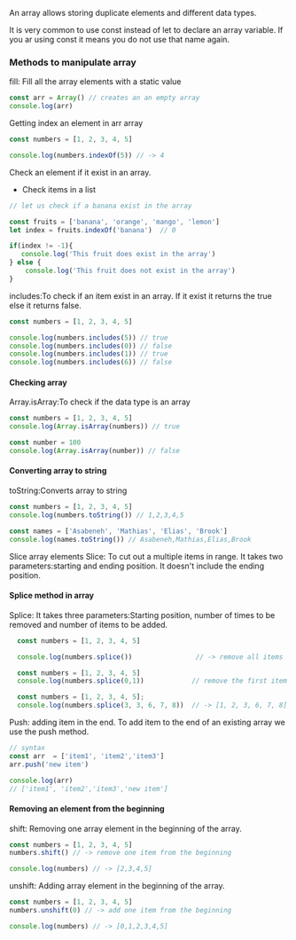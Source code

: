 An array allows storing duplicate elements and different data types.

 It is very common to use const instead of let to declare an array variable. If you ar using const it means you do not use that name again.
 
### Methods to manipulate array

fill: Fill all the array elements with a static value

```js
const arr = Array() // creates an an empty array
console.log(arr)
```

Getting index an element in arr array

```js
const numbers = [1, 2, 3, 4, 5]

console.log(numbers.indexOf(5)) // -> 4
```

Check an element if it exist in an array.
- Check items in a list
  
```js
// let us check if a banana exist in the array

const fruits = ['banana', 'orange', 'mango', 'lemon']
let index = fruits.indexOf('banana')  // 0

if(index != -1){
   console.log('This fruit does exist in the array')  
} else {
    console.log('This fruit does not exist in the array')
}
```
includes:To check if an item exist in an array. If it exist it returns the true else it returns false.

```js
const numbers = [1, 2, 3, 4, 5]

console.log(numbers.includes(5)) // true
console.log(numbers.includes(0)) // false
console.log(numbers.includes(1)) // true
console.log(numbers.includes(6)) // false
```
#### Checking array

Array.isArray:To check if the data type is an array

```js
const numbers = [1, 2, 3, 4, 5]
console.log(Array.isArray(numbers)) // true

const number = 100
console.log(Array.isArray(number)) // false
```
#### Converting array to string

toString:Converts array to string

```js
const numbers = [1, 2, 3, 4, 5]
console.log(numbers.toString()) // 1,2,3,4,5

const names = ['Asabeneh', 'Mathias', 'Elias', 'Brook']
console.log(names.toString()) // Asabeneh,Mathias,Elias,Brook
```
Slice array elements
Slice: To cut out a multiple items in range. It takes two parameters:starting and ending position. It doesn't include the ending position.

#### Splice method in array

Splice: It takes three parameters:Starting position, number of times to be removed and number of items to be added.

```js
  const numbers = [1, 2, 3, 4, 5]

  console.log(numbers.splice())                // -> remove all items

```

```js
  const numbers = [1, 2, 3, 4, 5]
  console.log(numbers.splice(0,1))            // remove the first item
```

```js
  const numbers = [1, 2, 3, 4, 5];
  console.log(numbers.splice(3, 3, 6, 7, 8))  // -> [1, 2, 3, 6, 7, 8] //it removes two item and replace three items
```
Push: adding item in the end. To add item to the end of an existing array we use the push method.

```js
// syntax
const arr  = ['item1', 'item2','item3']
arr.push('new item')

console.log(arr)
// ['item1', 'item2','item3','new item']
```

#### Removing an element from the beginning

shift: Removing one array element in the beginning of the array.

```js
const numbers = [1, 2, 3, 4, 5]
numbers.shift() // -> remove one item from the beginning

console.log(numbers) // -> [2,3,4,5]
```

unshift: Adding array element in the beginning of the array.

```js
const numbers = [1, 2, 3, 4, 5]
numbers.unshift(0) // -> add one item from the beginning

console.log(numbers) // -> [0,1,2,3,4,5]
```
